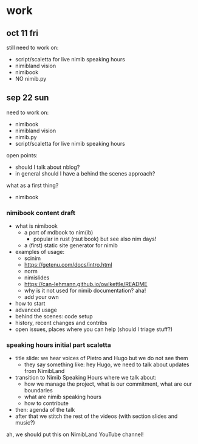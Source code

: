 # work

## oct 11 fri

still need to work on:
- script/scaletta for live nimib speaking hours
- nimibland vision
- nimibook
- NO nimib.py

## sep 22 sun

need to work on:
- nimibook
- nimibland vision
- nimib.py
- script/scaletta for live nimib speaking hours

open points:
- should I talk about nblog?
- in general should I have a behind the scenes approach?

what as a first thing?
- nimibook

### nimibook content draft

- what is nimibook
    - a port of mdbook to nim(ib)
        - popular in rust (rsut book) but see also nim days!
    - a (first) static site generator for nimib
- examples of usage:
    - scinim
    - https://getenu.com/docs/intro.html
    - norm
    - nimislides
    - https://can-lehmann.github.io/owlkettle/README
    - why is it not used for nimib documentation? aha!
    - add your own
- how to start
- advanced usage
- behind the scenes: code setup
- history, recent changes and contribs
- open issues, places where you can help (should I triage stuff?)

### speaking hours initial part scaletta

- title slide: we hear voices of Pietro and Hugo but we do not see them
    - they say something like: hey Hugo, we need to talk about updates from NimibLand
- transition to Nimib Speaking Hours where we talk about:
    - how we manage the project, what is our commitment, what are our boundaries
    - what are nimib speaking hours
    - how to contribute
- then: agenda of the talk
- after that we stitch the rest of the videos (with section slides and music?)

ah, we should put this on NimibLand YouTube channel!
